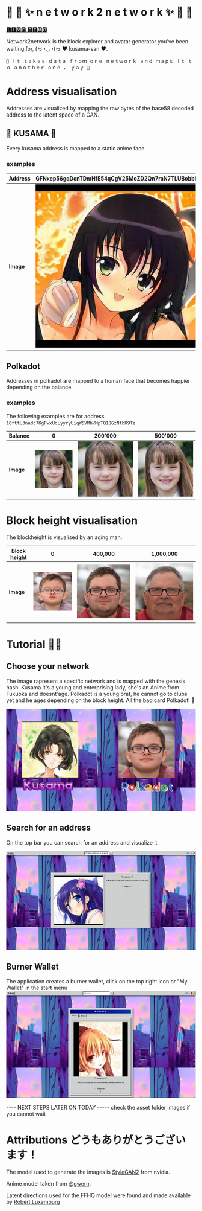 # ️🚅 🗻 ✨ n e t w o r k 2 n e t w o r k ✨ 🗻 🚅

[🅻🅸🆅🅴 🅳🅴🅼🅾](http://34.73.91.75/)

Network2network is the block explorer and avatar generator  you've been waiting for, (っ◔◡◔)っ ♥ kusama-san ♥.

`🌺 ｉｔ ｔａｋｅｓ ｄａｔａ ｆｒｏｍ ｏｎｅ ｎｅｔｗｏｒｋ ａｎｄ ｍａｐｓ ｉｔ ｔｏ ａｎｏｔｈｅｒ ｏｎｅ ， ｙａｙ 🌺`


# Address visualisation

Addresses are visualized by mapping the raw bytes of the base58 decoded address to the latent space of a GAN.

## 🌸 KUSAMA 🌸

Every kusama address is mapped to a static anime face. 

### examples

| Address | GFNxep56gqDcnTDmHfE54qCgV25MoZD2Qn7raN7TLUBobbH | EEWyMLHgwtemr48spFNnS3U2XjaYswqAYAbadx2jr9ppp4X | 1FRMM8PEiWXYax7rpS6X4XZX1aAAxSWx1CrKTyrVYhV24fg |
|-|-|-|-|
| **Image** |  ![GFNxep56gqDcnTDmHfE54qCgV25MoZD2Qn7raN7TLUBobbH](assets/GFNxep56gqDcnTDmHfE54qCgV25MoZD2Qn7raN7TLUBobbH.jpeg) |  ![EEWyMLHgwtemr48spFNnS3U2XjaYswqAYAbadx2jr9ppp4X](assets/EEWyMLHgwtemr48spFNnS3U2XjaYswqAYAbadx2jr9ppp4X.jpeg) |![1FRMM8PEiWXYax7rpS6X4XZX1aAAxSWx1CrKTyrVYhV24fg](assets/1FRMM8PEiWXYax7rpS6X4XZX1aAAxSWx1CrKTyrVYhV24fg.png) |


## Polkadot

Addresses in polkadot are mapped to a human face that becomes happier depending on the balance.

### examples

The following examples are for address `16fttU3nadc7KgFwxUqLyyryUiqW5VMbVMpTQ18GzNtbK9Tz`.

| Balance | 0 | 200'000 | 500'000 |
|-|-|-|-|
| **Image** | ![0](assets/16fttU3nadc7KgFwxUqLyyryUiqW5VMbVMpTQ18GzNtbK9Tz-0.png) | ![200000](assets/16fttU3nadc7KgFwxUqLyyryUiqW5VMbVMpTQ18GzNtbK9Tz-200000.png) | ![500000](assets/16fttU3nadc7KgFwxUqLyyryUiqW5VMbVMpTQ18GzNtbK9Tz-500000.png)

# Block height visualisation

The blockheight is visualised by an aging man.

| Block height | 0 | 400,000 | 1,000,000 | 
| - | - | - | - |
| **Image** | ![0](assets/polkadot-0.png) |![400000](assets/polkadot-400000.png) | ![1000000](assets/polkadot-1000000.png)  


# Tutorial 👩‍🏫
## Choose your network

The image rapresent a specific network and is mapped with the genesis hash.
Kusama it's a young and enterprising lady, she's an Anime from Fukuoka and doesnt'age.
Polkadot is a young brat, he cannot go to clubs yet and he ages depending on the block height. All the bad card Polkadot! 🙁

![0](assets/tutorial1.png) 

## Search for an address
On the top bar you can search for an address and visualize it

![0](assets/tutorial3.png) 

## Burner Wallet
The application creates a burner wallet, click on the top right icon or "My Wallet" in the start menu
![0](assets/tutorial4.png) 

---- NEXT STEPS LATER ON TODAY  -----
check the asset folder images if you cannot wait


# Attributions どうもありがとうございます！

The model used to generate the images is [StyleGAN2](https://github.com/NVlabs/stylegan2) from nvidia.

Anime model taken from [@gwern](https://twitter.com/gwern?lang=de).

Latent directions used for the FFHQ model were found and made available by [Robert Luxemburg](https://twitter.com/robertluxemburg)


